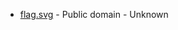 * [flag.svg](https://commons.wikimedia.org/wiki/File:Sør-Varanger_komm.svg) - Public domain - Unknown
